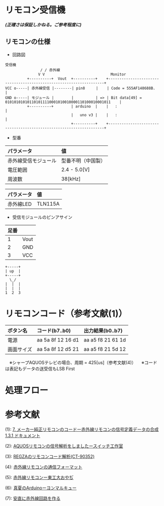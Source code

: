 # リモコン受信機
***(正確さは保証しかねる。ご参考程度に)***
## リモコンの仕様
- 回路図

```
受信機
                / / 赤外線
               V V                              Monitor
          +----------+  Vout  +----------+    +--------------------------------------------------------------------+
VCC o-----| 赤外線受信 |--------| pin8     |    | Code = 555AF148688B.                                               |
GND o-----| モジュール |        |          | => | Bit data[49] = 010101010101101011110001010010000110100010001011    |
          +----------+        | arduino  |    |   :                                                                |
                              |   uno v3 |    |   :                                                                |
                              +----------+    +--------------------------------------------------------------------+
```

- 型番

|パラメータ|値|
|:-|:-|
|赤外線受信モジュール|型番不明（中国製）|
|電圧範囲|2.4 - 5.0[V]|
|周波数|38[kHz]|

|パラメータ|値|
|:-|:-|
|赤外線LED|TLN115A|


- 受信モジュールのピンアサイン

|足番||
|:-|:-|
|1|Vout|
|2|GND|
|3|VCC|

```
+-----+
| up  |
+-----+
  \_/
|  |  |
|  |  |
1  2  3
```

# リモコンコード（参考文献(1)）
|ボタン名|コード(b7..b0)|出力結果(b0..b7)|
|:-|:-|:-|
|電源|aa 5a 8f 12 16 d1|aa a5 f8 21 61 1d| 55 5a f1 48 68 8b|
|画面サイズ|aa 5a 8f 12 d5 21|aa a5 f8 21 5d 12|55 5a f1 48 ab 84|

　※シャープAQUOSテレビの場合、周期 = 425[us]（参考文献(4)）
　※コードは表記もデータの送受信もLSB First

# 処理フロー

# 参考文献

(1): [7. メーカー純正リモコンのコードー赤外線リモコンの信号定義データの合成 1.3.1 ドキュメント](http://shrkn65.nobody.jp/remocon/database.html)

(2): [AQUOSリモコンの信号解析をしましたースイッチ工作室](https://ameblo.jp/ohanashi555/entry-11882737031.html)

(3): [REGZAのリモコンコード解析(CT-90352)](http://www.gatelink.co.jp/hw/etc/regzaremo/index.html)

(4): [赤外線リモコンの通信フォーマット](http://elm-chan.org/docs/ir_format.html)

(5): [赤外線リモコンー東工大おやぢ](https://ameblo.jp/aoijf2/entry-11261684880.html)

(6): [真夏のArduinoーヨンマルキュー](https://4009.jp/post/2016-08-23-summer/)

(7): [安直に赤外線回路を作る](https://qiita.com/nanbuwks/items/57e6a6112d0459ca7810)
